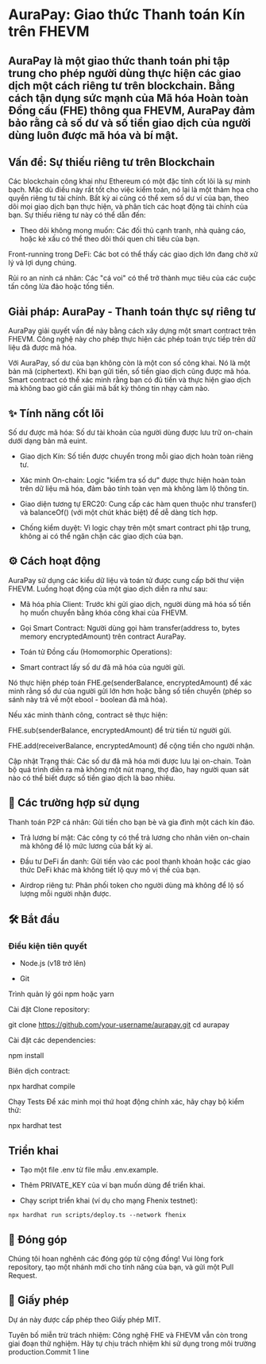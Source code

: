 # AuraPay: Giao thức Thanh toán Kín trên FHEVM

## AuraPay là một giao thức thanh toán phi tập trung cho phép người dùng thực hiện các giao dịch một cách riêng tư trên blockchain. Bằng cách tận dụng sức mạnh của Mã hóa Hoàn toàn Đồng cấu (FHE) thông qua FHEVM, AuraPay đảm bảo rằng cả số dư và số tiền giao dịch của người dùng luôn được mã hóa và bí mật.

## Vấn đề: Sự thiếu riêng tư trên Blockchain
Các blockchain công khai như Ethereum có một đặc tính cốt lõi là sự minh bạch. Mặc dù điều này rất tốt cho việc kiểm toán, nó lại là một thảm họa cho quyền riêng tư tài chính. Bất kỳ ai cũng có thể xem số dư ví của bạn, theo dõi mọi giao dịch bạn thực hiện, và phân tích các hoạt động tài chính của bạn. Sự thiếu riêng tư này có thể dẫn đến:

- Theo dõi không mong muốn: Các đối thủ cạnh tranh, nhà quảng cáo, hoặc kẻ xấu có thể theo dõi thói quen chi tiêu của bạn.

Front-running trong DeFi: Các bot có thể thấy các giao dịch lớn đang chờ xử lý và lợi dụng chúng.

Rủi ro an ninh cá nhân: Các "cá voi" có thể trở thành mục tiêu của các cuộc tấn công lừa đảo hoặc tống tiền.

## Giải pháp: AuraPay - Thanh toán thực sự riêng tư
AuraPay giải quyết vấn đề này bằng cách xây dựng một smart contract trên FHEVM. Công nghệ này cho phép thực hiện các phép toán trực tiếp trên dữ liệu đã được mã hóa.

Với AuraPay, số dư của bạn không còn là một con số công khai. Nó là một bản mã (ciphertext). Khi bạn gửi tiền, số tiền giao dịch cũng được mã hóa. Smart contract có thể xác minh rằng bạn có đủ tiền và thực hiện giao dịch mà không bao giờ cần giải mã bất kỳ thông tin nhạy cảm nào.

## ✨ Tính năng cốt lõi
Số dư được mã hóa: Số dư tài khoản của người dùng được lưu trữ on-chain dưới dạng bản mã euint.

- Giao dịch Kín: Số tiền được chuyển trong mỗi giao dịch hoàn toàn riêng tư.

- Xác minh On-chain: Logic "kiểm tra số dư" được thực hiện hoàn toàn trên dữ liệu mã hóa, đảm bảo tính toàn vẹn mà không làm lộ thông tin.

- Giao diện tương tự ERC20: Cung cấp các hàm quen thuộc như transfer() và balanceOf() (với một chút khác biệt) để dễ dàng tích hợp.

- Chống kiểm duyệt: Vì logic chạy trên một smart contract phi tập trung, không ai có thể ngăn chặn các giao dịch của bạn.

## ⚙️ Cách hoạt động
AuraPay sử dụng các kiểu dữ liệu và toán tử được cung cấp bởi thư viện FHEVM. Luồng hoạt động của một giao dịch diễn ra như sau:

- Mã hóa phía Client: Trước khi gửi giao dịch, người dùng mã hóa số tiền họ muốn chuyển bằng khóa công khai của FHEVM.

- Gọi Smart Contract: Người dùng gọi hàm transfer(address to, bytes memory encryptedAmount) trên contract AuraPay.

- Toán tử Đồng cấu (Homomorphic Operations):

- Smart contract lấy số dư đã mã hóa của người gửi.

Nó thực hiện phép toán FHE.ge(senderBalance, encryptedAmount) để xác minh rằng số dư của người gửi lớn hơn hoặc bằng số tiền chuyển (phép so sánh này trả về một ebool - boolean đã mã hóa).

Nếu xác minh thành công, contract sẽ thực hiện:

FHE.sub(senderBalance, encryptedAmount) để trừ tiền từ người gửi.

FHE.add(receiverBalance, encryptedAmount) để cộng tiền cho người nhận.

Cập nhật Trạng thái: Các số dư đã mã hóa mới được lưu lại on-chain. Toàn bộ quá trình diễn ra mà không một nút mạng, thợ đào, hay người quan sát nào có thể biết được số tiền giao dịch là bao nhiêu.

## 🚀 Các trường hợp sử dụng
Thanh toán P2P cá nhân: Gửi tiền cho bạn bè và gia đình một cách kín đáo.

- Trả lương bí mật: Các công ty có thể trả lương cho nhân viên on-chain mà không để lộ mức lương của bất kỳ ai.

- Đầu tư DeFi ẩn danh: Gửi tiền vào các pool thanh khoản hoặc các giao thức DeFi khác mà không tiết lộ quy mô vị thế của bạn.

- Airdrop riêng tư: Phân phối token cho người dùng mà không để lộ số lượng mỗi người nhận được.

## 🛠️ Bắt đầu
### Điều kiện tiên quyết
- Node.js (v18 trở lên)

- Git

Trình quản lý gói npm hoặc yarn

Cài đặt
Clone repository:

git clone https://github.com/your-username/aurapay.git
cd aurapay

Cài đặt các dependencies:

npm install

Biên dịch contract:

npx hardhat compile

Chạy Tests
Để xác minh mọi thứ hoạt động chính xác, hãy chạy bộ kiểm thử:

npx hardhat test

## Triển khai
- Tạo một file .env từ file mẫu .env.example.

- Thêm PRIVATE_KEY của ví bạn muốn dùng để triển khai.

- Chạy script triển khai (ví dụ cho mạng Fhenix testnet):

```npx hardhat run scripts/deploy.ts --network fhenix```

## 🤝 Đóng góp
Chúng tôi hoan nghênh các đóng góp từ cộng đồng! Vui lòng fork repository, tạo một nhánh mới cho tính năng của bạn, và gửi một Pull Request.

## 📜 Giấy phép
Dự án này được cấp phép theo Giấy phép MIT.

Tuyên bố miễn trừ trách nhiệm: Công nghệ FHE và FHEVM vẫn còn trong giai đoạn thử nghiệm. Hãy tự chịu trách nhiệm khi sử dụng trong môi trường production.Commit 1 line
